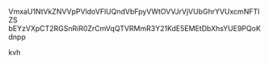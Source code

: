 VmxaU1NtVkZNVVpPVldoVFlUQndVbFpyVWtOVVJrVjVUbGhrYVUxcmNFTlZS
bEYzVXpCT2RGSnRiR0ZrCmVqQTVRMmR3Y21KdE5EMEtDbXhsYUE9PQoKdnpp

kvh